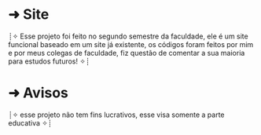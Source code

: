 # ➜ Site
 ┊✧ Esse projeto foi feito no segundo semestre da faculdade, ele é um site funcional baseado em um site já existente, os códigos foram feitos por mim e por meus colegas de faculdade, fiz questão de comentar a sua maioria para estudos futuros! ✧┊

# ➜ Avisos
┊✧ esse projeto não tem fins lucrativos, esse visa somente a parte educativa ✧┊


